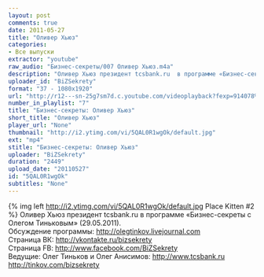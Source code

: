 ```yaml
---
layout: post
comments: true
date: 2011-05-27
title: "Оливер Хьюз"
categories:
- Все выпуски
extractor: "youtube"
raw_audio: "Бизнес-секреты/007 Оливер Хьюз.m4a"
description: "Оливер Хьюз президент tcsbank.ru  в программе «Бизнес-секреты с Олегом Тиньковым» (29.05.2011).\nОбсуждение программы: http://olegtinkov.livejournal.com\nСтраница ВК: http://vkontakte.ru/bizsekrety\nСтраница FB: http://www.facebook.com/BiZSekrety\nВедущие: Олег Тиньков и Олег Анисимов: http://www.tcsbank.ru   http://tinkov.com/bizsekrety"
uploader_id: "BiZSekrety"
format: "37 - 1080x1920"
url: "http://r12---sn-25g7sm7d.c.youtube.com/videoplayback?fexp=914078%2C916626%2C920704%2C912806%2C902000%2C919512%2C929901%2C913605%2C925006%2C906938%2C931202%2C931401%2C908529%2C930807%2C930803%2C920201%2C930101%2C930603%2C906834&ms=au&sparams=cp%2Cid%2Cip%2Cipbits%2Citag%2Cratebypass%2Csource%2Cupn%2Cexpire&mv=m&mt=1362841995&id=e5000bd11d7080e9&upn=lAci3fOJ6SU&cp=U0hVR1hRVF9HTUNONV9QS1hBOldORnk0Y09wSFNI&sver=3&newshard=yes&expire=1362866023&source=youtube&ipbits=8&ratebypass=yes&itag=37&key=yt1&ip=92.255.182.31&signature=9578171CA260C871CCDECDD3971A23144409533A.C725A2890078B8128F15E187691C69189E5701F9"
number_in_playlist: "7"
title: "Бизнес-секреты: Оливер Хьюз"
short_title: "Оливер Хьюз"
player_url: "None"
thumbnail: "http://i2.ytimg.com/vi/5QAL0R1wgOk/default.jpg"
ext: "mp4"
stitle: "Бизнес-секреты: Оливер Хьюз"
uploader: "BiZSekrety"
duration: "2449"
upload_date: "20110527"
id: "5QAL0R1wgOk"
subtitles: "None"
---
```


{% img left http://i2.ytimg.com/vi/5QAL0R1wgOk/default.jpg Place Kitten #2 %}
Оливер Хьюз президент tcsbank.ru  в программе «Бизнес-секреты с Олегом Тиньковым» (29.05.2011).  
Обсуждение программы: http://olegtinkov.livejournal.com  
Страница ВК: http://vkontakte.ru/bizsekrety  
Страница FB: http://www.facebook.com/BiZSekrety  
Ведущие: Олег Тиньков и Олег Анисимов: http://www.tcsbank.ru   http://tinkov.com/bizsekrety